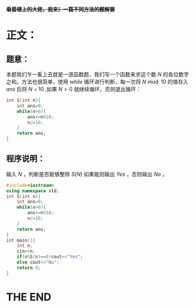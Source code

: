 ~~**看着楼上的大佬，我来氵一篇不同方法的题解罢**~~
# **正文：**
## 题意：
本题我们乍一看上去就是一道函数题，我们写一个函数来求这个数 $N$ 的各位数字之和。方法也很简单，使用 $while$ 循环进行判断，每一次将 $N \bmod 10$ 的值存入 $ans$ 后将 $N \div 10$ ,如果 $N>0$ 就继续循环，否则退出循环：
```cpp
int S(int n){
    int ans=0;
    while(n>0){
        ans+=n%10;
        n/=10;
    }
    return ans;
}
```
## 程序说明：
输入 $N$ ，判断是否能够整除 $S(N)$ 如果能则输出 $Yes$ ，否则输出 $No$ 。
```cpp
#include<iostream>
using namespace std;
int S(int n){
    int ans=0;
    while(n>0){
        ans+=n%10;
        n/=10;
    }
    return ans;
}
int main(){
    int n;
    cin>>n;
    if(n%S(n)==0)cout<<"Yes";
    else cout<<"No";
    return 0;
}
```
# **THE END**